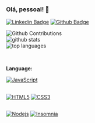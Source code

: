 ### Olá, pessoal! 👋
[![Linkedin Badge](https://img.shields.io/badge/-murilomininel-blue?style=flat&logo=Linkedin&logoColor=white&link=https://www.linkedin.com/in/murilo-mininel-259011212/)](https://www.linkedin.com/in/murilo-mininel-259011212/) [![Github Badge](https://img.shields.io/badge/-Github-000?style=flat-square&logo=Github&logoColor=white&link=https://github.com/MuriloMininel)](https://github.com/MuriloMininel)


![Github Contributions](https://github-readme-streak-stats.herokuapp.com/?user=MuriloMininel)<br>
![github stats](https://github-readme-stats.vercel.app/api?username=MuriloMininel&show_icons=true&hide_title=true)<br>
![top languages](https://github-readme-stats.vercel.app/api/top-langs/?username=MuriloMininel&langs_count=10&layout=compact)

<Br>

**Language:**

[![JavaScript](https://img.shields.io/badge/-JavaScript-black?style=flat-square&logo=javascript&link=https://github.com/MuriloMininel/)](https://github.com/MuriloMininel/) 

##
  
[![HTML5](https://img.shields.io/badge/-HTML5-E34F26?style=flat-square&logo=html5&logoColor=white&link=https://github.com/MuriloMininel/)](https://github.com/MuriloMininel/)   [![CSS3](https://img.shields.io/badge/-CSS3-1572B6?style=flat-square&logo=css3&link=https://github.com/MuriloMininel/)](https://github.com/MuriloMininel/) 

##
  
[![Nodejs](https://img.shields.io/badge/-Nodejs-black?style=flat-square&logo=Node.js&link=https://github.com/MuriloMininel/)](https://github.com/MuriloMininel/) [![Insomnia](https://img.shields.io/badge/-Insomnia-5849BE?style=flat-square&logo=Insomnia&link=https://github.com/MuriloMininel/)](https://github.com/MuriloMininel/)

<!--
**MuriloMininel/MuriloMininel** is a ✨ _special_ ✨ repository because its `README.md` (this file) appears on your GitHub profile.


Here are some ideas to get you started:

- 🔭 I’m currently working on ...
- 🌱 I’m currently learning ...
- 👯 I’m looking to collaborate on ...
- 🤔 I’m looking for help with ...
- 💬 Ask me about ...
- 📫 How to reach me: ...
- 😄 Pronouns: ...
- ⚡ Fun fact: ...
-->
